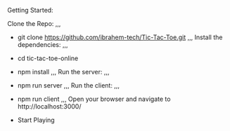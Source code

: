 Getting Started:

Clone the Repo:
,,,
- git clone https://github.com/ibrahem-tech/Tic-Tac-Toe.git
,,,
Install the dependencies:
,,,
- cd tic-tac-toe-online
- npm install
,,,
Run the server:
,,,
- npm run server
,,,
Run the client:
,,,
- npm run client
,,,
Open your browser and navigate to http://localhost:3000/

- Start Playing
